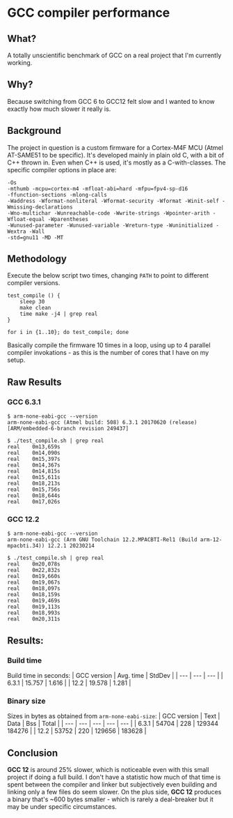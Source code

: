 # GCC compiler performance

## What?
A totally unscientific benchmark of GCC on a real project that I'm currently working.

## Why?
Because switching from GCC 6 to GCC12 felt slow and I wanted to know exactly how much slower it really is.

## Background
The project in question is a custom firmware for a Cortex-M4F MCU (Atmel AT-SAME51 to be specific). It's developed mainly in plain old C, with a bit of C++ thrown in. Even when C++ is used, it's mostly as a C-with-classes. The specific compiler options in place are:
```
-Os 
-mthumb -mcpu=cortex-m4 -mfloat-abi=hard -mfpu=fpv4-sp-d16 
-ffunction-sections -mlong-calls 
-Waddress -Wformat-nonliteral -Wformat-security -Wformat -Winit-self -Wmissing-declarations 
-Wno-multichar -Wunreachable-code -Wwrite-strings -Wpointer-arith -Wfloat-equal -Wparentheses 
-Wunused-parameter -Wunused-variable -Wreturn-type -Wuninitialized -Wextra -Wall  
-std=gnu11 -MD -MT
```

## Methodology
Execute the below script two times, changing `PATH` to point to different compiler versions.

```shell
test_compile () {
    sleep 30
    make clean
    time make -j4 | grep real
}

for i in {1..10}; do test_compile; done
```

Basically compile the firmware 10 times in a loop, using up to 4 parallel compiler invokations - as this is the number of cores that I have on my setup.

## Raw Results
### GCC 6.3.1
```shell
$ arm-none-eabi-gcc --version 
arm-none-eabi-gcc (Atmel build: 508) 6.3.1 20170620 (release) [ARM/embedded-6-branch revision 249437]

$ ./test_compile.sh | grep real
real	0m13,659s
real	0m14,090s
real	0m15,397s
real	0m14,367s
real	0m14,815s
real	0m15,611s
real	0m18,213s
real	0m15,756s
real	0m18,644s
real	0m17,026s
```
### GCC 12.2
```shell
$ arm-none-eabi-gcc --version 
arm-none-eabi-gcc (Arm GNU Toolchain 12.2.MPACBTI-Rel1 (Build arm-12-mpacbti.34)) 12.2.1 20230214

$ ./test_compile.sh | grep real
real	0m20,078s
real	0m22,832s
real	0m19,660s
real	0m19,067s
real	0m18,097s
real	0m18,159s
real	0m19,469s
real	0m19,113s
real	0m18,993s
real	0m20,311s
```

## Results:

### Build time
Build time in seconds:
| GCC version | Avg. time | StdDev |
| --- | --- | --- |
| 6.3.1 | 15.757 | 1.616 |
| 12.2 | 19.578 | 1.281 |

### Binary size
Sizes in bytes as obtained from `arm-none-eabi-size`:
| GCC version | Text | Data | Bss | Total |
| --- | --- | --- | --- | --- |
| 6.3.1 | 54704	| 228 | 129344	 184276 |
| 12.2 | 53752 | 220 | 129656 | 183628 |


## Conclusion
**GCC 12** is around 25% slower, which is noticeable even with this small project if doing a full build. I don't have a statistic how much of that time is spent between the compiler and linker but subjectively even building and linking only a few files do seem slower.
On the plus side, **GCC 12** produces a binary that's ~600 bytes smaller - which is rarely a deal-breaker but it may be under specific circumstances.  

